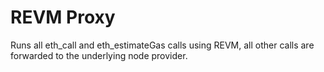 # REVM Proxy  

Runs all eth_call and eth_estimateGas calls using REVM, all other calls are forwarded to the underlying node provider. 
